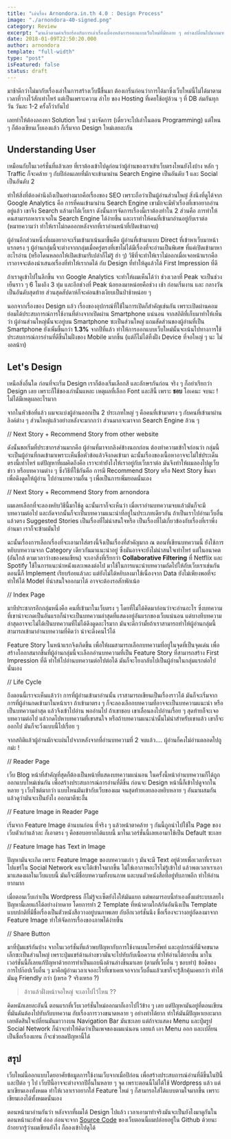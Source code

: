 ```yaml
---
title: "เล่าเรื่อง Arnondora.in.th 4.0 : Design Process"
image: "./arnondora-40-signed.png"
category: Review
excerpt: "มาแล้วตามคำเรียกร้องกับการเล่าเรื่องเบื้องหลังการออกแบบเว็บใหม่ที่มีหลาย ๆ อย่างเปลี่ยนไปมากมาย วันนี้จะมาพาดูกันว่าตอนออกแบบกว่ามันจะได้เว็บอย่างที่เห็นมันต้องผ่านอะไรมากบ้าง"
date: 2018-01-09T22:50:20.000
author: arnondora
template: "full-width"
type: "post"
isFeatured: false
status: draft
---
```


มาช้าดีกว่าไม่มากับเรื่องเล่าในการสร้างเว็บน้ีขึ้นมา ต้องเกริ่นก่อนว่าการได้มาซึ่งเว็บใหม่นี้ไม่ได้มาตามเวลาที่วางไว้สักเท่าไหร่ แต่เป็นเพราะความ ลำไย ของ Hosting ที่เคยใช้อยู่ล้วน ๆ ที่ DB ล่มกันทุกวัน วันละ 1-2 ครั้งก็ว่ากันไป

เลยทำให้ต้องลองหา Solution ใหม่ ๆ มาจัดการ (เดี๋ยวจะไปเล่าในตอน Programming) แต่ไหน ๆ ก็ต้องเขียนเว็บเองแล้ว ก็เริ่มจาก Design ใหม่เลยละกัน

## Understanding User

เหมือนกับในเวอร์ชั่นที่แล้วเลย ที่เราต้องเข้าไปดูก่อนว่าผู้อ่านของเราเข้าเว็บตรงไหนยังไงบ้าง หลัก ๆ Traffic ก็จะคล้าย ๆ กับปีก่อนเลยที่มักจะเข้ามาผ่าน Search Engine เป็นอันดับ 1 และ Social เป็นอันดับ 2

ทำให้สิ่งที่ต้องคำนึงถึงเป็นอย่างมากคือเรื่องของ SEO เพราะถือว่าเป็นผู้อ่านส่วนใหญ่ สิ่งนึงที่ดูได้จาก Google Analytics คือ การที่คนเข้ามาผ่าน Search Engine เขามักจะมีหัวเรื่องที่เขาอยากอ่านอยู่แล้ว เขาจึง Search แล้วมาได้เว็บเรา ดังนั้นการจัดการเรื่องนี้เราต้องทำใน 2 ส่วนคือ การทำให้คนสามารถหาเราเจอใน Search Engine ได้ง่ายขึ้น และเราทำให้คนที่เข้ามาอ่านอยู่กับเราต่อ (หมายความว่า ทำให้เราไม่กดออกหลังจากที่เราอ่านหน้าที่เปิดเข้ามาจบ)

ผู้อ่านอีกส่วนหนึ่งที่ผมอยากจะเริ่มเข้ามาเน้นมาขึ้นคือ ผู้อ่านที่เข้ามาแบบ Direct ที่เข้าหาเว็บมาหน้าแรกตรง ๆ ผู้อ่านกลุ่มนี้จะต่างจากกลุ่มเมื่อครู่ตรงที่เขาไม่ได้มีเรื่องที่จะอ่านเป็นพิเศษ ที่แค่เปิดเข้ามาหาอะไรอ่าน (หรือโดนหลอกให้เปิดเข้ามารึเปล่าก็ไม่รู้ ฮ่า ๆ) วิธีที่จะทำให้เราไม่ออกเมื่อเจอหน้าแรกคือ เราอาจจะต้องนำเสนอเรื่องที่ทำให้เรากดได้ กับ Design ที่ทำให้ดูแล้วได้ First Impression ที่ดี

ถ้าเราดูเข้าไปในลึกขึ้น จาก Google Analytics จะทำให้ผมเห็นได้ว่า ช่วงเวลาที่ Peak จะเป็นช่วงเย็นราว ๆ 6 โมงถึง 3 ทุ่ม และอีกช่วงที่ Peak น้อยลงมาหน่อยคือช่วง เช้า ก่อนเริ่มงาน และ กลางวันเป็นอันดับสุดท้าย ส่วนสุดสัปดาห์ก็จะค่อนข้างเงียบเป็นป่าช้าหน่อย ๆ

นอกจากเรื่องของ Design แล้ว เรื่องของอุปกรณ์ที่ใช้ในการเปิดก็สำคัญเช่นกัน เพราะเปิดผ่านคอมย่อมได้ประสบการณ์การใช้งานที่ต่างจากเปิดผ่าน Smartphone แน่นอน จากสถิติที่เก็บมาทำให้เห็นว่า ผู้อ่านส่วนใหญ่นั้นจะอยู่บน Smartphone ซะเป็นส่วนใหญ่ แถมสัดส่วนของผู้อ่านที่เป็น Smartphone ยังเพิ่มขึ้นกว่า **1.3%** จากปีที่แล้ว ทำให้การออกแบบเว็บใหม่นั้นจะเน้นไปทางการใช้ประสบการณ์การอ่านที่ดีขึ้นในฝั่งของ Mobile มากขึ้น (แต่ก็ไม่ได้ทิ้งฝั่ง Device ที่จอใหญ่ ๆ นะ ไม่งอลน้าา)

## Let's Design

เหนือสิ่งอื่นใด ก่อนที่จะเริ่ม Design เราก็ต้องเริ่มเลือกสี และอักษรกันก่อน จริง ๆ ก็อย่าเรียกว่า Design เลย เพราะก็ใช้ของเก่านั้นแหละ เหตุผลที่เลือก Font และสีนี้ เพราะ **ชอบ** โอเคนะ จบนะ ! ไม่ได้มีเหตุผลอะไรมาก

จากในหัวข้อที่แล้ว ผมจะแบ่งผู้อ่านออกเป็น 2 ประเภทใหญ่ ๆ คือคนที่เข้ามาตรง ๆ กับคนที่เข้ามาผ่านลิงค์ต่าง ๆ ส่วนใหญ่แล้วอย่างหลังจะมากกว่า ส่วนมากจะมาจาก Search Engine ล้วน ๆ

// Next Story + Recommend Story from other website

ดังนั้นขอเริ่มที่ประชากรส่วนมากคือ ผู้อ่านที่มาจากลิงค์ข้างนอกก่อน ต้องทำความเข้าใจก่อนว่า กลุ่มนี้จะเป็นผู้อ่านที่กดเข้ามาเพราะเห็นชื่อหัวข้อแล้วจึงกดเข้ามา ฉะนั้นเรื่องของเนื้อหาอาจจะไม่ใช่ประเด็นตรงนี้เท่าไหร่ แต่ปัญหาที่ผมคิดถึงคือ เราจะทำยังไงให้เราอยู่กับเว็บเราต่อ มันจึงทำให้ผมลองไปดูเว็บข่าว หรือบทความต่าง ๆ ซึ่งวิธีที่ใช้กันคือ การมี Recommend Story หรือ Next Story ขึ้นมา เพื่อดึงดูดให้ผู้อ่าน ไปอ่านบทความอื่น ๆ เพื่อเป็นการเพิ่มยอดนั่นเอง

// Next Story + Recommend Story from arnondora

ผมเลยเลือกที่จะลองหยิบวิธีนี้มาใช้ดู ฉะนั้นเราก็จะเห็นว่า เมื่อเราอ่านบทความจบแล้วมันก็จะมีบทความต่อไป และถัดจากนั้นก็จะเป็นบทความแนะนำที่อยู่ในประเภทเดียวกัน ถ้าเป็นเราไปอ่านเว็บอื่นแล้วตรง Suggested Stories เป็นเรื่องที่ไม่น่าสนใจหรือ เป็นเรื่องที่ไม่เกี่ยวข้องกับเรื่องที่เราพึ่งอ่านมา เราก็จะข้ามมันไป

ฉะนั้นเรื่องการเลือกเรื่องที่จะเอามาใส่ตรงนี้จึงเป็นเรื่องที่สำคัญมาก ณ ตอนที่เขียนบทความนี้ ยังใช้การหยิบบทความจาก Category เดียวกันมาแนะนำอยู่ ซึ่งมันอาจจะยังไม่น่าสนใจเท่าไหร่ แต่ในอนาคต (อันใกล้ ตามเวลาว่างของคนเขียน) จะเอาสิ่งที่เรียกว่า **Collaborative Filtering** ที่ Netflix และ Spotify ใช้ในการแนะนำหนังและเพลงต่อไป มาใช้ในการแนะนำบทความถัดไปให้กับเว็บเราเช่นกัน ตอนนี้ก็ Implement เรียบร้อยแล้วละ แต่ยังไม่ได้หยิบลงมาใช้เนื่องจาก Data ยังไม่เพียงพอที่จะทำให้ได้ Model ที่น่าสนใจออกมาได้ อาจจะต้องรอสักพักเน้อ

// Index Page

มาทีประชากรอีกกลุ่มหนึ่งคือ คนที่เข้ามาในเว็บตรง ๆ โดยที่ไม่ได้คิดมาก่อนว่าจะอ่านอะไร ซึ่งบทความที่เขาน่าจะกดเป็นอันแรกก็น่าจะเป็นบทความล่าสุดที่แสดงอยู่อันแรกของเว็บแน่นอน แต่บางทีบทความล่าสุดอาจจะไม่ได้เป็นบทความที่ไม่ได้ดึงดูดอะไรมาก มันจะดีกว่ามั้ยถ้าเราสามารถทำให้ผู้อ่านกลุ่มนี้สามารถเข้ามาอ่านบทความที่คิดว่า น่าจะดึงคนไว้ได้

Feature Story ในหน้าแรกจึงเกิดขึ้น เพื่อให้ผมสามารถเลือกบทความที่อยู่ในจุดที่เป็นจุดเด่น เพื่อสร้างโอกาสมากขึ้นที่ผู้อ่านกลุ่มนี้จะเลือกอ่านบทความที่เป็น Feature Story ที่สามารถสร้าง First Impression ที่ดี ทำให้ไปอ่านบทความต่อไปต่อได้ มันก็จะโยงกลับไปเป็นผู้อ่านในกลุ่มแรกต่อไปนั่นเอง

// Life Cycle

ถึงตอนนี้เราจะเห็นแล้วว่า การที่ผู้อ่านเข้ามาอ่านนั้น เราสามารถเขียนเป็นเรื่องราวได้ มันก็จะเริ่มจากการที่ผู้อ่านกดเข้ามาในหน้าเรา ถ้าเข้ามาตรง ๆ ก็จะลองเลือกบทความที่อาจจะเป็นบทความแนะนำ หรือเป็นบทความล่าสุด แล้วจึงเข้าไปอ่าน พออ่านไป ถ้าเขาชอบ เขาเลื่อนลงไปอ่านเรื่อย ๆ สุดท้ายก็จะเจอบทความต่อไป แล้วกดไปหาบทความที่เขาสนใจ หรือถ้าบทความแนะนำนั้นไม่น่าสำหรับเขาแล้ว เขาก็จะออกไป มันก็จะวิ่งแบบนี้ไปเรื่อย ๆ

จากสถิติแล้วผู้อ่านมักจะเผ่นไปจากหลังจากที่อ่านบทความที่ 2 จบแล้ว.... ผู้อ่านก็คงไม่อ่านตลอดไปถูกม่ะ !

// Reader Page

เว็บ Blog หน้าที่สำคัญที่สุดก็ต้องเป็นหน้าที่แสดงบทความแน่นอน ในครั้งนี้หน้าอ่านบทความก็ได้ถูกออกแบบใหม่เช่นกัน เพื่อสร้างประสบการณ์การอ่านที่ดีขึ้น ก่อนจะ Design หน้านี้ก็เข้าไปดูจากในหลาย ๆ เว็บไซต์มากว่า แบบไหนมันเข้ากับเว็บของผม จนสุดท้ายเลยลองหยิบหลาย ๆ อันมาผสมกัน แล้วดูว่ามันจะเป็นยังไง ออกมาดีซะงั้น

// Feature Image in Reader Page

เริ่มจาก Feature Image ด้านบนก่อน ที่จริง ๆ แล้วหน้าตาคล้าย ๆ กันนี้ถูกนำไปใช้ใน Page ของเว็บตัวเก่าแล้วละ ก็เอาตรง ๆ คือชอบอยากได้แบบนี้ มาในเวอร์ชั่นนี้เลยเอามาใช้เป็น Default ซะเลย

// Feature Image has Text in Image

ปัญหามันจะเกิด เพราะ Feature Image ของบทความเก่า ๆ มันจะมี Text อยู่ด้วยเพื่อเวลาที่เราเอาไปแชร์ใน Social Network คนจะได้เข้าใจมากขึ้น ไม่ใช่เอาภาพอะไรไม่รู้เข้าไป แล้วพอเวลาเราเอามาแสดงผลในเว็บแบบนี้ มันก็จะมีชื่อบทความทั้งบนภาพ และบนตัวหนังสือที่อยู่ทับภาพอีก ทำให้อ่านยากมาก

เมื่อตอนเว็บเก่าเป็น Wordpress ก็ไม่รู้จะเซ็ตยังไงให้มันแยก แต่พอมารอบนี้ทำเองตั้งแต่ระบบเลยไง ปัญหานี้เลยแก้ได้อย่างง่ายดาย โดยการทำ 2 Template ที่หน้าตามใกล้กันอันนึงเป็น Template แบบปกติที่มีชื่อเรื่องเป็นตัวหนังสือวางอยู่บนภาพเลย กับอีกเวอร์ชั่นนึง ชื่อเรื่องจะวางอยู่ถัดลงมาจาก Feature Image ทำให้จัดการเรื่องของภาพได้ง่ายขึ้น

// Share Button

มาที่ปุ่มแชร์กันบ้าง จากในเวอร์ชั่นที่แล้วพบปัญหากับการใช้งานบนโทรศัพท์ และอุปกรณ์ที่มีจอขนาดเล็กซะเป็นส่วนใหญ่ เพราะปุ่มแชร์ด้านล่างขวามันจะไปทับกับเนื้อความ ทำให้อ่านได้ยากขึ้น มาในเวอร์ชั่นนี้ก็เลยแก้ปัญหาด้วยการทำเป็นแถบนึงด้านล่างขึ้นมาเลย (ตามที่เว็บอื่น ๆ ชอบทำ) ข้อดีของการไปก๊อปเว็บอื่น ๆ มาคือผู้อ่านเวลาเจออะไรที่เขาเคยเจอจากเว็บอื่นแล้วเขาก็จะรู้สึกคุ้นเคยกว่า ทำให้มันดู Friendly กว่า (เหรอ ? จริงเหรอ ?)

> อ้าวแล้วฝั่งหน้าจอใหญ่ จะเอาไปไว้ไหน ??

คิดหนักเลยละอันนี้ ตอนแรกที่เว็บเวอร์ชั่นใหม่ออกมาก็เอาไปไว้ข้าง ๆ เลย แต่ปัญหามันอยู่ที่ตอนเขียนที่มันดันต้องไปทับกับบทความ กับเรื่องการวางขนาดหลาย ๆ อย่างทำได้ยาก ทำให้มันมีปัญหาเยอะมาก เลยตัดสินใจเปลี่ยนมันมาวางบน Navigation Bar มันซะเลย แต่ถ้าจะแสดง Menu และปุ่มรูป Social Network ก็น่าจะทำให้คิดว่าเป็นเพจของผมแน่นอน เลยแก้ เอา Menu ออก และเปลี่ยนเป็นชื่อเรื่องแทน ก็จะช่วยลดปัญหานี้ได้

## สรุป

เว็บใหม่นี้ออกแบบโดยอาศัยข้อมูลการใช้งานเว็บจากเมื่อปีก่อน เพื่อสร้างประสบการณ์อ่านที่ดีขึ้นในปีนี้และปีต่อ ๆ ไป เว็บปีนี้อาจจะต่างจากปีอื่นในหลาย ๆ จุด เพราะตอนนี้ไม่ได้ใช้ Wordpress แล้ว แต่มาเขียนเองทั้งหมด ทำให้เวลาเราอยากใส่ Feature ใหม่ ๆ ก็สามารถใส่ได้แบบตามใจมากขึ้น เพราะเขียนเองได้ทั้งหมดนั่นเอง

ตอนหน้ามาอ่านกันว่า หลังจากที่ผมได้ Design ไปแล้ว เวลาเอามาทำจริงมันจะเป็นยังไงมาดูกันในตอนหน้านะฮ้าฟ อ๋ออ ก่อนจะจาก [Source Code](https://www.github.com/arnondora/arnondoraBlog) ของเว็บตอนนี้ผมปล่อยอยู่ใน Github ด้วยนะ ถ้าอยากรู้ว่าผมเขียนยังไง ก็ลองเข้าไปดูได้
